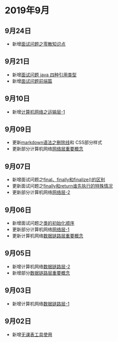 # 2019年9月

## 9月24日
+ 新增[面试问题之零散知识点](/interview/other/零散面试题.html)

## 9月21日
+ 新增[面试问题 java 四种引用类型](/interview/JavaSE/Java四种引用类型.html)
+ 新增[面试问题前端篇](/interview/frontend/前端.html)

## 9月10日
+ 新增[计算机网络之运输层-1](/internet/运输层1.html)

## 9月09日
+ 更新[markdown语法之删除线](/markdown/语法/markdown字体.html#删除线)和 CSS部分样式
+ 更新部分计算机网络[网络层重要概念](/internet/重要概念/网络层.html)

## 9月07日
+ 新增面试问题之[final、finally和finalize()的区别](/interview/JavaSE/final、finally和finalize的区别.html)
+ 更新面试问题之[finally和return谁先执行的特殊情况](/interview/JavaSE/try-catch-finally和return.html#特殊情况)
+ 更新部分计算机网络[网络层-2](/internet/网络层2.html) 
  
## 9月06日
+ 新增面试问题之[类的初始化顺序](/interview/JavaSE/类初始化顺序.html)
+ 更新部分计算机网络[网络层-1](/internet/网络层1.html)
+ 更新计算机网络[数据链路层重要概念](/internet/重要概念/数据链路层.html)

## 9月05日
+ 新增计算机网络[数据链路层-2](/internet/数据链路层2.html)
+ 新增部分[数据链路层重要概念](/internet/重要概念/数据链路层.html)

## 9月03日
+ 新增计算机网络[数据链路层-1](/internet/数据链路层1.html)

## 9月02日
+ 新增[无课表工具使用](/mydoc/无课表工具使用.html)

